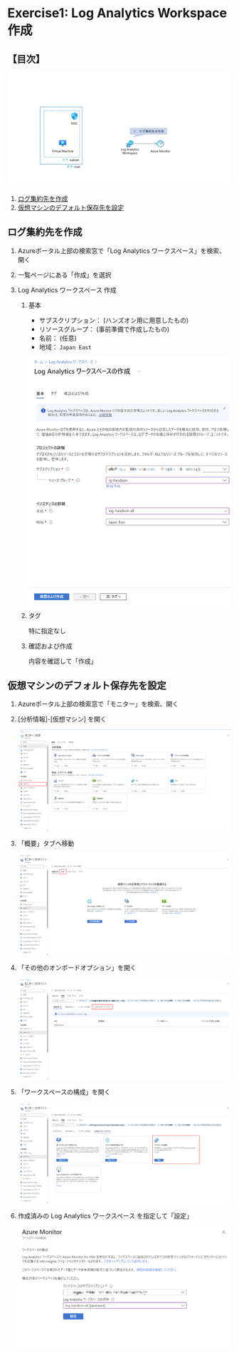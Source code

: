 # Exercise1: Log Analytics Workspace 作成

## 【目次】

![](images/ex01-0000-law.png)

1. [ログ集約先を作成](#ログ集約先を作成)
1. [仮想マシンのデフォルト保存先を設定](#仮想マシンのデフォルト保存先を設定)

## ログ集約先を作成

1. Azureポータル上部の検索窓で「Log Analytics ワークスペース」を検索、開く

1. 一覧ページにある「作成」を選択

1. Log Analytics ワークスペース 作成

    1. 基本

        * サブスクリプション： (ハンズオン用に用意したもの)
        * リソースグループ： (事前準備で作成したもの)
        * 名前： (任意)
        * 地域： `Japan East`

        ![](images/ex01-0101-law.png)

    1. タグ

        特に指定なし

    1. 確認および作成

        内容を確認して「作成」


## 仮想マシンのデフォルト保存先を設定


1. Azureポータル上部の検索窓で「モニター」を検索、開く

1. [分析情報]-[仮想マシン] を開く

    ![](images/ex01-0201-law.png)

1. 「概要」タブへ移動

    ![](images/ex01-0202-law.png)

1. 「その他のオンボードオプション」を開く

    ![](images/ex01-0203-law.png)

1. 「ワークスペースの構成」を開く

    ![](images/ex01-0204-law.png)

1. 作成済みの Log Analytics ワークスペース を指定して「設定」

    ![](images/ex01-0205-law.png)

